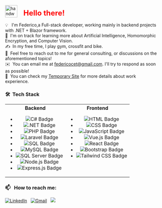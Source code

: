 ### <p align="center">
  <img alt="handwavegif" src="https://user-images.githubusercontent.com/39513876/112366216-8cfe7400-8cfe-11eb-8116-7d3dbae20e97.gif" width='40' align="left" style="margin-right: 20px;"/>
  <h1 style="color:red; font-size: 24px;">Hello there!</h1>
</p>

💡 &nbsp; I'm Federico,a Full-stack developer, working mainly in backend projects with .NET + Blazor framework. \
🌱 &nbsp;I'm on track for learning more about Artificial Intelligence, Homomorphic Encryption, and Computer Vision.\
✍️ &nbsp;In my free time, I play gym, crossfit and bike.\
💬 &nbsp;Feel free to reach out to me for general consulting, or discussions on the aforementioned topics!\
✉️ &nbsp;You can email me at federicocet@gmail.com. I'll try to respond as soon as possible!\
📄 &nbsp;You can check my [Temporary Site](https://fedekh.netlify.app/) for more details about work experience.

### 🛠 &nbsp;Tech Stack

<table>
  <tr style="display:flex;">
    <td align="center" valign="top">
      <b>Backend</b>
      <ul>
        <li><img alt="C# Badge" src="https://img.shields.io/badge/-C%23-239120?logo=c-sharp&logoColor=white"></li>
        <li><img alt=".NET Badge" src="https://img.shields.io/badge/-.NET-512BD4?logo=.net&logoColor=white"></li>
        <li><img alt="PHP Badge" src="https://img.shields.io/badge/-PHP-777BB4?logo=php&logoColor=white"></li>
        <li><img alt="Laravel Badge" src="https://img.shields.io/badge/-Laravel-FF2D20?logo=laravel&logoColor=white"></li>
        <li><img alt="SQL Badge" src="https://img.shields.io/badge/-SQL-4479A1?logo=sql&logoColor=white"></li>
        <li><img alt="MySQL Badge" src="https://img.shields.io/badge/-MySQL-4479A1?logo=mysql&logoColor=white"></li>
        <li><img alt="SQL Server Badge" src="https://img.shields.io/badge/-SQL%20Server-CC2927?logo=microsoft%20sql%20server&logoColor=white"></li>
        <li><img alt="Node.js Badge" src="https://img.shields.io/badge/-Node.js-339933?logo=node.js&logoColor=white"></li>
        <li><img alt="Express.js Badge" src="https://img.shields.io/badge/-Express.js-000000?logo=express&logoColor=white"></li>
      </ul>
    </td>
    <td align="center" valign="top">
      <b>Frontend</b>
      <ul>
        <li><img alt="HTML Badge" src="https://img.shields.io/badge/-HTML-E34F26?logo=html5&logoColor=white"></li>
        <li><img alt="CSS Badge" src="https://img.shields.io/badge/-CSS-1572B6?logo=css3&logoColor=white"></li>
        <li><img alt="JavaScript Badge" src="https://img.shields.io/badge/-JavaScript-F7DF1E?logo=javascript&logoColor=black"></li>
        <li><img alt="Vue.js Badge" src="https://img.shields.io/badge/-Vue.js-4FC08D?logo=vue.js&logoColor=white"></li>
        <li><img alt="React Badge" src="https://img.shields.io/badge/-React-61DAFB?logo=react&logoColor=white"></li>
        <li><img alt="Bootstrap Badge" src="https://img.shields.io/badge/-Bootstrap-7952B3?logo=bootstrap&logoColor=white"></li>
        <li><img alt="Tailwind CSS Badge" src="https://img.shields.io/badge/-Tailwind%20CSS-38B2AC?logo=tailwind%20css&logoColor=white"></li>
      </ul>
    </td>
  </tr>
</table>




### 📫 &nbsp; How to reach me:


<a href="https://www.linkedin.com/in/abhishek-singh-dhadwal/"><img alt="LinkedIn" src="https://img.shields.io/badge/linkedin%20-%230077B5.svg?&style=flat&logo=linkedin&logoColor=white"/></a> &nbsp;
<a href="mailto:dhadwal1507@gmail.com"><img alt="Gmail" src="https://img.shields.io/badge/Gmail-D14836?style=flat&logo=gmail&logoColor=white" /></a> &nbsp;
<a href="https://www.instagram.com/fedekh_"><img src="https://img.shields.io/badge/-Fedekh?style=flat&logo=Instagram&logoColor=white"/></a> &nbsp;

<!--
**AbhishekSinghDhadwal/AbhishekSinghDhadwal** is a ✨ _special_ ✨ repository because its `README.md` (this file) appears on your GitHub profile.

Here are some ideas to get you started:

- 🔭 I’m currently working on ...
- 🌱 I’m currently learning ...
- 👯 I’m looking to collaborate on ...
- 🤔 I’m looking for help with ...
- 💬 Ask me about ...
- 📫 How to reach me: ...
- 😄 Pronouns: ...
- ⚡ Fun fact: ...
-->








